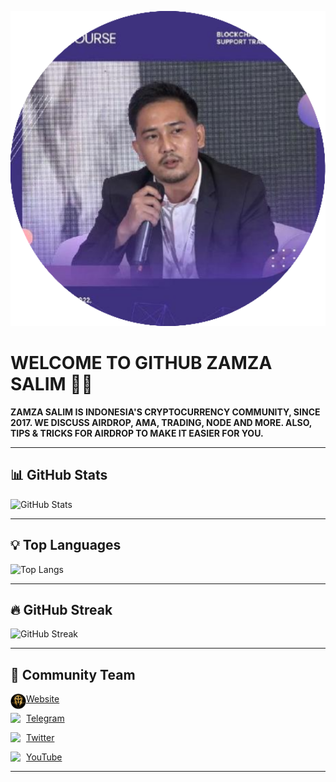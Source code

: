 <p align="center">
  <a href="https://github.com/zamzasalim">
    <img src="https://github.com/zamzasalim/zamzasalim/blob/main/prfl.png" width="550" />
  </a>
</p>

# WELCOME TO GITHUB **ZAMZA SALIM** 👨‍💻

**ZAMZA SALIM IS INDONESIA'S CRYPTOCURRENCY COMMUNITY, SINCE 2017. WE DISCUSS AIRDROP, AMA, TRADING, NODE AND MORE. ALSO, TIPS & TRICKS FOR AIRDROP TO MAKE IT EASIER FOR YOU.**

---

## 📊 **GitHub Stats**
![GitHub Stats](https://github-readme-stats.vercel.app/api?username=zamzasalim&show_icons=true&count_private=true&hide_title=true&theme=radical)

---

## 💡 **Top Languages**
![Top Langs](https://github-readme-stats.vercel.app/api/top-langs/?username=zamzasalim&layout=compact&theme=radical)

---

## 🔥 **GitHub Streak**
![GitHub Streak](https://github-readme-streak-stats.herokuapp.com/?user=zamzasalim&theme=radical)

---

## 🤝 **Community Team**
<a href="https://www.airdropasc.com" target="_blank"><img src="https://github.com/sipalingnode/sipalingnode/blob/main/logo.png" width="25" align="left"/></a>[Website](https://www.airdropasc.com)

<a href="https://t.me/airdropasc" target="_blank"><img src="https://github.com/user-attachments/assets/56e7f6ee-18b7-4b36-becc-ec6e4de7bff9" width="25" align="left"/></a>[Telegram](https://t.me/airdropasc)

<a href="https://x.com/Autosultan_team" target="_blank"><img src="https://github.com/user-attachments/assets/fbb43aa4-9652-4a49-b984-5cf032b6b1ac" width="25" align="left"/></a>[Twitter](https://x.com/Autosultan_team)

<a href="https://www.youtube.com/@ZamzaSalim" target="_blank"><img src="https://github.com/user-attachments/assets/c15509f9-acb7-49ce-989a-5bac62e7e549" width="25" align="left"/></a>[YouTube](https://www.youtube.com/@ZamzaSalim)

---
